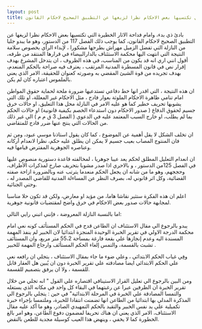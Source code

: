 ```yaml
---
layout: post
title: فداحة الاثار الخطيرة التي تكتسيها بعض الاحكام نظرا لزيغها عن التطبيق الصحيح لاحكام القانون
---
```

بادئ ذي بدء، وامام فداحة الاثار الخطيرة التي تكتسيها بعض الاحكام نظرا لزيغها عن التطبيق الصحيح لاحكام القانون، كما يوجب ذلك  الفصل 117 من الدستور،  وهو ما يبدو جليا من النازلة التي تفضل الزميل مهراش بطرحها مشكورا ، لإبداء الرأي بخصوص سلامة النتيجة التي انتهت اليها محكمة الاستئناف بالدارالبيضاء في قرارها المنتقد من طرفه، أقول انني اري انه قد يكون من المناسب، في هذه الظروف ، ان يتدخل المشرع بهدف  إقرار نص في قانون المسطرة المدنية المرتقب ، يعترف فيه صراحة بالحكم المنعدم، بهدف تجريده من قوة الشيئ المقضي به وصورته كعنوان للحقيقة، الامر الذي يعني بالملموس اعتباره كان لم يكن.

ان هذه النتيجة ، التي اقدر انها خط دفاعي تستدعيها ضرورة ملحة لحماية حقوق المواطن امام تنامي ظاهرة الاحكام الملوثة بعوار فادح ، مثل الاحكام غير المعللة، او تلك التي يشوبها تحريف خطير كما هو عليه الامر في النازلة محل هذا التعليق، او حالات خرق جسيم  لحقوق الدفاع ( صدور الاحكام دون استدعاء الخصم بكيفية قانونية) او حالات الحكم بما لم يطلب، او خارج السبب المعتمد عليه في الدعوي ( الفصل 3 ق م م ) الي غير ذلك من الحالات التي ينتج عنها ضرر فادح للمتقاضي.

ان تخلف الشكل لا يقل أهمية عن الموضوع ، كما كان يقول استاذنا موسي عبود، ومن ثم فان المنتوج المصاب بعيب جسيم لا يمكن ان يطلق عليه حكم، نظرا لانعدام أركانه وعناصره الجوهرية المفترض قيامها فيه.

ان انعدام التعليل المطلق لحكم يعد عيبا جوهريا ، لمخالفته قاعدة دستورية منصوص عليها في الفصل 125من الدستور ، و بالاحري اذا صدر مشوبا بتحريف صارخ لمذكرات الأطراف، وحججهم، وهو ما من شانه ان يجعل الحكم منعدما يترتب عنه وبالضرورة ازاحة صفته القضائية، وكل اثر قانوني له، بصرف النظر عن المساءلة المدنية للقاضي المصدر له ، وحتي الجنائية.

اعلم ان هذه الفكرة ستثير نقاشا هاما، من مؤيد او معارض، ولكن قد تكون حلا مناسبا لمجابهة حالات صدور بعض الاحكام في خرق واضح لمقتضيات قانونية جوهرية.

اما بالنسبة النازلة المعروضة ، فإنني اتبني رايي التالي:

يبدو بالرجوع الي مقال الاستئناف ان الطاعن قدح في الحكم المستأنَف كونه نعي امام محكمة الدرجة الاولي في تقرير الخبرة الوحيدة المنجزة ابتدائيا لان الخبير لم ينفذ المهمة المسندة اليه وعدم إنجازها علي بقعة فارغة بمساحة 55،2 متر مربع، وان المستأنَف تشبث بالقسمة، والتمس إلغاء الحكم المستأنَف وارجاع المهمة للخبير .

وفِي غياب الحكم الابتدائي ، وعلي ضوء ما جاء بمقال الاستئناف ، يتجلي ان رافعه نعي علي الحكم الابتدائي ايضا مصادقته علي تقرير الخبرة دون ان يُبين هل العقار قابل للقسمة ، ولا ان يرفق بتصميم للقسمة.

ومن البين بالرجوع الي تعليل القرار الاستينافي اقتصاره علي القول " انه تجلي من خلال تقرير الخبرة ان الطرفين عبرا عن رغبتهما في البقاء كل واحد في مكانه الذي يستغله والتمسا المصادقة علي الخبرة في المرحلة الابتدائية" 
في حين : 
يتجلي بالرجوع الي المذكرة المدلي بها ابتدائيا من الطاعن انها تضمنت انتقادا للخبرة، وملتمسا بإجراء خبرة تكميلية علي يد نفس الخبير والتقيد بالحكم التمهيدي الصادر، وهو ما أكد عليه مقال الاستئناف، الامر الذي يعني ان هناك تحريفا لمضمون دفوع الطاعن، وهو امر بالغ الخطورة كما لا يخفي ، وينهض هذا العيب كوسيلة مجدية للطعن بالنقض.